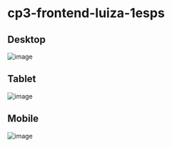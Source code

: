 # cp3-frontend-luiza-1esps

## Desktop
![image](https://github.com/user-attachments/assets/0a58fc02-ae5b-489a-986f-17c5d34b9281)

## Tablet
![image](https://github.com/user-attachments/assets/a79d9200-53f1-4a3b-91c3-8b59064e9530)


## Mobile
![image](https://github.com/user-attachments/assets/6f466d76-e23c-4ded-a15a-cd9e7aec46f7)
